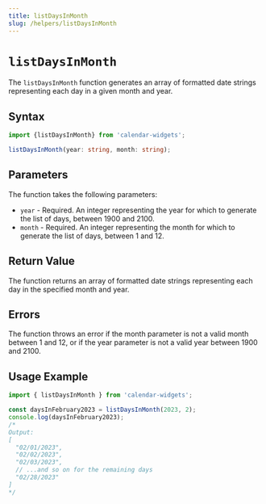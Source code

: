 ```yaml
---
title: listDaysInMonth
slug: /helpers/listDaysInMonth
---
```


# `listDaysInMonth`

The `listDaysInMonth` function generates an array of formatted date strings representing each day in a given month and year.

## Syntax

```ts
import {listDaysInMonth} from 'calendar-widgets';

listDaysInMonth(year: string, month: string);
```

## Parameters
The function takes the following parameters:

- `year` - Required. An integer representing the year for which to generate the list of days, between 1900 and 2100.
- `month` - Required. An integer representing the month for which to generate the list of days, between 1 and 12.

## Return Value

The function returns an array of formatted date strings representing each day in the specified month and year.

## Errors

The function throws an error if the month parameter is not a valid month between 1 and 12, or if the year parameter is not a valid year between 1900 and 2100.

## Usage Example

```js
import { listDaysInMonth } from 'calendar-widgets';

const daysInFebruary2023 = listDaysInMonth(2023, 2);
console.log(daysInFebruary2023);
/*
Output:
[
  "02/01/2023",
  "02/02/2023",
  "02/03/2023",
  // ...and so on for the remaining days
  "02/28/2023"
]
*/
```